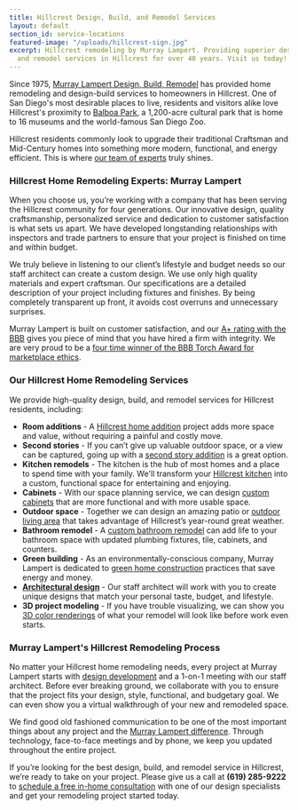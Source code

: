 ```yaml
---
title: Hillcrest Design, Build, and Remodel Services
layout: default
section_id: service-locations
featured-image: "/uploads/hillcrest-sign.jpg"
excerpt: Hillcrest remodeling by Murray Lampert. Providing superior design, build,
  and remodel services in Hillcrest for over 40 years. Visit us today!
---
```


Since 1975, [Murray Lampert Design, Build, Remodel](/about-murray-lampert-design-build-remodel) has provided home remodeling and design-build services to homeowners in Hillcrest. One of San Diego's most desirable places to live, residents and visitors alike love Hillcrest's proximity to [Balboa Park](https://www.balboapark.org/), a 1,200-acre cultural park that is home to 16 museums and the world-famous San Diego Zoo.

Hillcrest residents commonly look to upgrade their traditional Craftsman and Mid-Century homes into something more modern, functional, and energy efficient. This is where [our team of experts](/about-murray-lampert-design-build-remodel#team-members) truly shines.

### Hillcrest Home Remodeling Experts: Murray Lampert

When you choose us, you’re working with a company that has been serving the Hillcrest community for four generations. Our innovative design, quality craftsmanship, personalized service and dedication to customer satisfaction is what sets us apart. We have developed longstanding relationships with inspectors and trade partners to ensure that your project is finished on time and within budget.

We truly believe in listening to our client’s lifestyle and budget needs so our staff architect can create a custom design. We use only high quality materials and expert craftsman. Our specifications are a detailed description of your project including fixtures and finishes. By being completely transparent up front, it avoids cost overruns and unnecessary surprises.

Murray Lampert is built on customer satisfaction, and our [A+ rating with the BBB](https://www.bbb.org/sdoc/business-reviews/construction-and-remodeling-services/murray-lampert-design-build-remodel-in-san-diego-ca-100554/#bbbonlineclick) gives you piece of mind that you have hired a firm with integrity. We are very proud to be a [four time winner of the BBB Torch Award for marketplace ethics](/another-better-business-bureau-torch-award/).

### Our Hillcrest Home Remodeling Services

We provide high-quality design, build, and remodel services for Hillcrest residents, including:

- **Room additions** - A [Hillcrest home addition](/room-additions-hillcrest) project adds more space and value, without requiring a painful and costly move.
- **Second stories** - If you can’t give up valuable outdoor space, or a view can be captured, going up with a [second story addition](/san-diego-second-story-addition/) is a great option.
- **Kitchen remodels** - The kitchen is the hub of most homes and a place to spend time with your family. We'll transform your [Hillcrest kitchen](/kitchen-remodeling-hillcrest) into a custom, functional space for entertaining and enjoying.
- **Cabinets** - With our space planning service, we can design [custom cabinets](/san-diego-custom-cabinet-construction-services) that are more functional and with more usable space.
- **Outdoor space** - Together we can design an amazing patio or [outdoor living area](/san-diego-outdoor-living-space-design/) that takes advantage of Hillcrest’s year-round great weather.
- **Bathroom remodel** - A [custom bathroom remodel](/san-diego-bathroom-remodeling-services) can add life to your bathroom space with updated plumbing fixtures, tile, cabinets, and counters.
- **Green building** - As an environmentally-conscious company, Murray Lampert is dedicated to [green home construction](/san-diego-green-home-construction) practices that save energy and money.
- **[Architectural design](/san-diego-architectural-design-services)** - Our staff architect will work with you to create unique designs that match your personal taste, budget, and lifestyle.
- **3D project modeling** - If you have trouble visualizing, we can show you [3D color renderings](/3d-architectural-rendering-services) of what your remodel will look like before work even starts.

### Murray Lampert's Hillcrest Remodeling Process

No matter your Hillcrest home remodeling needs, every project at Murray Lampert starts with [design development](/san-diego-home-design-services) and a 1-on-1 meeting with our staff architect. Before ever breaking ground, we collaborate with you to ensure that the project fits your design, style, functional, and budgetary goal. We can even show you a virtual walkthrough of your new and remodeled space.

We find good old fashioned communication to be one of the most important things about any project and the [Murray Lampert difference](/about-murray-lampert-design-build-remodel). Through technology, face-to-face meetings and by phone, we keep you updated throughout the entire project.

If you’re looking for the best design, build, and remodel service in Hillcrest, we’re ready to take on your project. Please give us a call at **(619) 285-9222** to [schedule a free in-home consultation](#quick-contact) with one of our design specialists and get your remodeling project started today.
